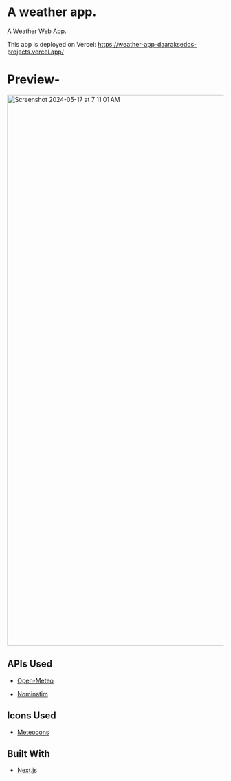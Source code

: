 # A weather app.

A Weather Web App.

This app is deployed on Vercel: https://weather-app-daaraksedos-projects.vercel.app/

# Preview-
<img width="1280" alt="Screenshot 2024-05-17 at 7 11 01 AM" src="https://github.com/Daarak-Sedo/Weather-App/assets/107810689/e857722f-3232-40e1-a090-7a5fd8a92d35">


## APIs Used

- [Open-Meteo](https://open-meteo.com/)

- [Nominatim](https://nominatim.org/)

## Icons Used

- [Meteocons](iconify)

## Built With

- [Next.js](https://nextjs.org/)
